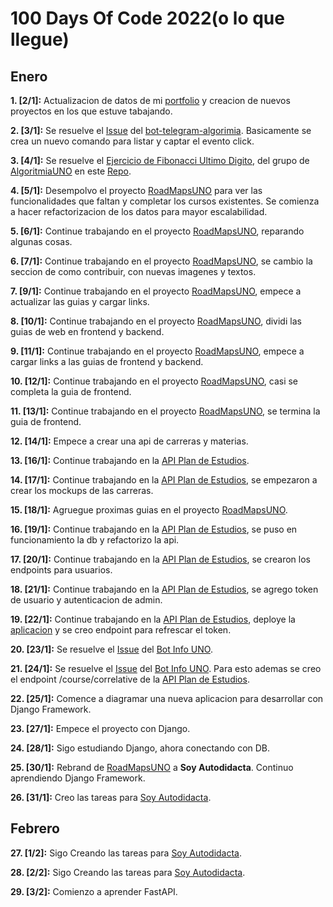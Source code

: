 # 100 Days Of Code 2022(o lo que llegue)

## Enero
**1. [2/1]:** Actualizacion de datos de mi [portfolio](https://github.com/IgnaGarcia/PortfolioReact) y creacion de nuevos proyectos en los que estuve tabajando.

**2. [3/1]:** Se resuelve el [Issue](https://github.com/gnuno/bot-tg-algoritmia/issues/4) del [bot-telegram-algorimia](https://github.com/gnuno/bot-tg-algoritmia). Basicamente se crea un nuevo comando para listar y captar el evento click.

**3. [4/1]:** Se resuelve el [Ejercicio de Fibonacci Ultimo Digito](https://github.com/IgnaGarcia/AlgoritmiaUNO/blob/main/7-FibonacciUltimoDigito/README.md), del grupo de [AlgoritmiaUNO](https://t.me/algoritmiaUNO) en este [Repo](https://github.com/IgnaGarcia/AlgoritmiaUNO?organization=IgnaGarcia&organization=IgnaGarcia).

**4. [5/1]:** Desempolvo el proyecto [RoadMapsUNO](https://github.com/gnuno/web-guides-uno) para ver las funcionalidades que faltan y completar los cursos existentes. Se comienza a hacer refactorizacion de los datos para mayor escalabilidad.

**5. [6/1]:** Continue trabajando en el proyecto [RoadMapsUNO](https://github.com/gnuno/web-guides-uno), reparando algunas cosas.

**6. [7/1]:** Continue trabajando en el proyecto [RoadMapsUNO](https://github.com/gnuno/web-guides-uno), se cambio la seccion de como contribuir, con nuevas imagenes y textos.

**7. [9/1]:** Continue trabajando en el proyecto [RoadMapsUNO](https://github.com/gnuno/web-guides-uno), empece a actualizar las guias y cargar links.

**8. [10/1]:** Continue trabajando en el proyecto [RoadMapsUNO](https://github.com/gnuno/web-guides-uno), dividi las guias de web en frontend y backend.

**9. [11/1]:** Continue trabajando en el proyecto [RoadMapsUNO](https://github.com/gnuno/web-guides-uno), empece a cargar links a las guias de frontend y backend.

**10. [12/1]:** Continue trabajando en el proyecto [RoadMapsUNO](https://github.com/gnuno/web-guides-uno), casi se completa la guia de frontend.

**11. [13/1]:** Continue trabajando en el proyecto [RoadMapsUNO](https://github.com/gnuno/web-guides-uno), se termina la guia de frontend.

**12. [14/1]:** Empece a crear una api de carreras y materias.

**13. [16/1]:** Continue trabajando en la [API Plan de Estudios](https://github.com/gnuno/api-plan-de-estudios).

**14. [17/1]:** Continue trabajando en la [API Plan de Estudios](https://github.com/gnuno/api-plan-de-estudios), se empezaron a crear los mockups de las carreras.

**15. [18/1]:** Agruegue proximas guias en el proyecto [RoadMapsUNO](https://github.com/gnuno/web-guides-uno).

**16. [19/1]:** Continue trabajando en la [API Plan de Estudios](https://github.com/gnuno/api-plan-de-estudios), se puso en funcionamiento la db y refactorizo la api.

**17. [20/1]:** Continue trabajando en la [API Plan de Estudios](https://github.com/gnuno/api-plan-de-estudios), se crearon los endpoints para usuarios.

**18. [21/1]:** Continue trabajando en la [API Plan de Estudios](https://github.com/gnuno/api-plan-de-estudios), se agrego token de usuario y autenticacion de admin.

**19. [22/1]:** Continue trabajando en la [API Plan de Estudios](https://github.com/gnuno/api-plan-de-estudios), deploye la [aplicacion](https://api-plan-de-estudios.herokuapp.com/) y se creo endpoint para refrescar el token.

**20. [23/1]:** Se resuelve el [Issue](https://github.com/gnuno/bot-info-uno/issues/25) del [Bot Info UNO](https://github.com/gnuno/bot-info-uno).

**21. [24/1]:** Se resuelve el [Issue](https://github.com/gnuno/bot-info-uno/issues/29) del [Bot Info UNO](https://github.com/gnuno/bot-info-uno). Para esto ademas se creo el endpoint /course/correlative de la [API Plan de Estudios](https://github.com/gnuno/api-plan-de-estudios).

**22. [25/1]:** Comence a diagramar una nueva aplicacion para desarrollar con Django Framework.

**23. [27/1]:** Empece el proyecto con Django.

**24. [28/1]:** Sigo estudiando Django, ahora conectando con DB.

**25. [30/1]:** Rebrand de [RoadMapsUNO](https://github.com/gnuno/web-guides-uno) a **Soy Autodidacta**. Continuo aprendiendo Django Framework.

**26. [31/1]:** Creo las tareas para [Soy Autodidacta](https://github.com/gnuno/web-guides-uno).

## Febrero
**27. [1/2]:** Sigo Creando las tareas para [Soy Autodidacta](https://github.com/gnuno/web-guides-uno).

**28. [2/2]:** Sigo Creando las tareas para [Soy Autodidacta](https://github.com/gnuno/web-guides-uno).

**29. [3/2]:** Comienzo a aprender FastAPI.